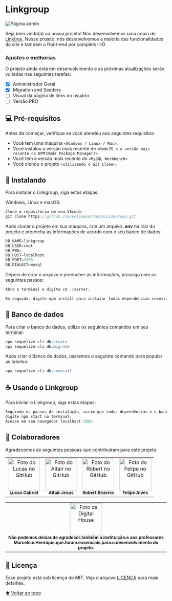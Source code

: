 # Linkgroup

<img id='topo' src="https://logodownload.org/wp-content/uploads/2019/09/linktree-logo.png" alt="Página admin">

 Seja bem vindo(a) ao nosso projeto! Nós desenvolvemos uma cópia do [Linktree](https://linktr.ee/). Nesse projeto, nós desenvolvemos a maioria das funcionalidades do site e também o front-end por completo! =D

### Ajustes e melhorias

O projeto ainda está em desenvolvimento e as próximas atualizações serão voltadas nas seguintes tarefas:

- [x] Administrador Geral
- [x] Migration and Seeders
- [ ] Visual da página de links do usuário
- [ ] Versão PRO

## 💻 Pré-requisitos

Antes de começar, verifique se você atendeu aos seguintes requisitos:
* Você tem uma máquina `<Windows / Linux / Mac>`.
* Você instalou a versão mais recente de `<NodeJS e a versão mais recente do NPM(Node Package Manager)>`
* Você tem a versão mais recente do `<MySQL Workbench>`.
* Você clonou o projeto `<utilizando o GIT Clone>`.

## 🚀 Instalando

Para instalar o Linkgroup, siga estas etapas:

Windows, Linux e macOS:
```js
Clone o repositório em seu VScode;
git clone https://github.com/FelipeSantanaa/LinkGroup.git
```
Após clonar o projeto em sua máquina, crie um arquivo <b>.env</b> na raíz do projeto e preencha as informações
de acordo com o seu banco de dados:
~~~sql
DB_NAME=linkgroup
DB_USER=root
DB_PWD= 
DB_HOST=localhost
DB_PORT=3306
DB_DIALECT=mysql
~~~
Depois de criar o arquivo e preencher as informações, prossiga com os seguintes passos:
```js
Abra o terminal e digite cd ./server;

Em seguida, digite npm install para instalar todas dependências necessárias.
```


## 🔐 Banco de dados
Para criar o banco de dados, utilize os seguintes comandos em seu terminal:
~~~~sql
npx sequelize-cli db:create
npx sequelize-cli db:migrate
~~~~

Após criar o Banco de dados, usaremos o seguinte comando para popular as tabelas:
~~~sql
npx sequelize-cli db:seed:all
~~~

## ☕ Usando o Linkgroup

Para iniciar o Linkgroup, siga estas etapas:

```js
Seguindo os passos da instalação, assim que todas dependências e o banco de dados forem instaladas,
digite npm start no terminal;
Acesse em seu navegador localhost:3000.
```

## 🤝 Colaboradores

Agradecemos às seguintes pessoas que contribuíram para este projeto:

<table>
  <tr>
    <td align="center">
      <a href="#">
        <img src="https://avatars.githubusercontent.com/u/82964133?v=4" width="100px;" alt="Foto do Lucas no GitHub"/><br>
        <sub>
          <b>Lucas Gabriel</b>
        </sub>
      </a>
    </td>
    <td align="center">
      <a href="#">
        <img src="https://avatars.githubusercontent.com/u/50604515?v=4" width="100px;" alt="Foto do Altair no GitHub"/><br>
        <sub>
          <b>Altair Jesus</b>
        </sub>
      </a>
    </td>
    <td align="center">
      <a href="#">
        <img src="https://avatars.githubusercontent.com/u/86272689?v=4" width="100px;" alt="Foto do Robert no GitHub"/><br>
        <sub>
          <b>Robert Bezerra</b>
        </sub>
      </a>
       <td align="center">
      <a href="#">
        <img src="https://avatars.githubusercontent.com/u/69217173?v=4" width="100px;" alt="Foto do Felipe no GitHub"/><br>
        <sub>
          <b>Felipe Alves</b>
        </sub>
      </a>
    </td>
  </tr>
</table>

<table>
  <tr>
    <td align="center">
      <a href="#">
        <img src="https://br.digitalhouse.com/wp-content/uploads/2018/02/dh-coding-school-logo.jpg" width="100px;" alt="Foto da Digital House"/><br>
        <sub>
          <b>Não podemos deixar de agradecer também a instituição e aos professores<br> Marcelo e Henrique que foram essenciais para o desenvolvimento
          do projeto.</b>
        </sub>
      </a>
    </td>
  </tr>
  </table>


## 📝 Licença

Esse projeto está sob licença do MIT. Veja o arquivo [LICENÇA](https://github.com/FelipeSantanaa/LinkGroup/blob/main/LICENSE) para mais detalhes.

[⬆ Voltar ao topo](#topo)<br>
